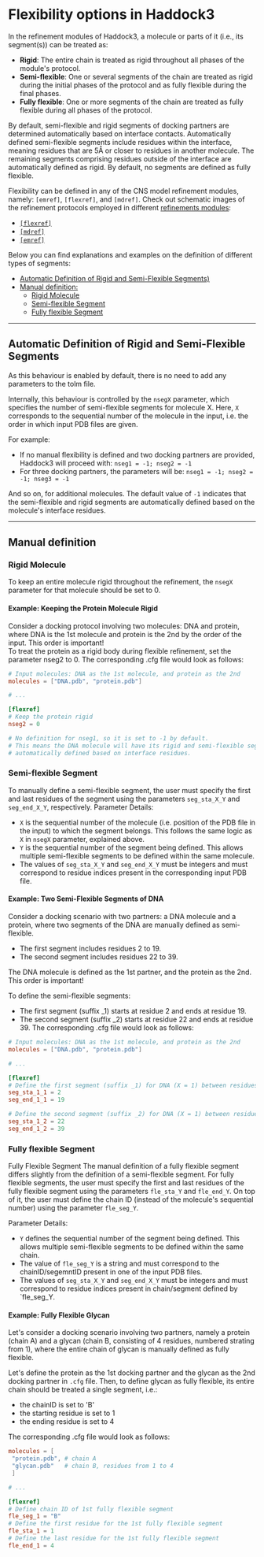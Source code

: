 # Flexibility options in Haddock3

In the refinement modules of Haddock3, a molecule or parts of it (i.e., its segment(s)) can be treated as:

* **Rigid**: The entire chain is treated as rigid throughout all phases of the module's protocol.
* **Semi-flexible**: One or several segments of the chain are treated as rigid during the initial phases of the protocol and as fully flexible during the final phases.
* **Fully flexible**: One or more segments of the chain are treated as fully flexible during all phases of the protocol.

By default, semi-flexible and rigid segments of docking partners are determined automatically based on interface contacts. Automatically defined semi-flexible segments include residues within the interface, meaning residues that are 5Å or closer to residues in another molecule. The remaining segments comprising residues outside of the interface are automatically defined as rigid.
By default, no segments are defined as fully flexible.

Flexibility can be defined in any of the CNS model refinement modules, namely: `[emref]`, `[flexref]`, and `[mdref]`.
Check out schematic images of the refinement protocols employed in different [refinements modules](./modules/refinement.md):

* [`[flexref]`](./modules/refinement.md#flexref-module-simulated-annealing-protocol-scheme)
* [`[mdref]`](./modules/refinement.md#mdref-module-scheme)
* [`[emref]`](./modules/refinement.md#emref-module-scheme)

Below you can find explanations and examples on the definition of different types of segments:

* [Automatic Definition of Rigid and Semi-Flexible Segments)](#automatic-definition-of-rigid-and-semi-flexible-segments)
* [Manual definition:](#manual-definition)
  * [Rigid Molecule](#rigid-molecule)
  * [Semi-flexible Segment](#semi-flexible-segment)
  * [Fully flexible Segment](#fully-flexible-segment)

<hr>

## Automatic Definition of Rigid and Semi-Flexible Segments

As this behaviour is enabled by default, there is no need to add any parameters to the tolm file.

Internally, this behaviour is controlled by the `nsegX` parameter, which specifies the number of semi-flexible segments for molecule X. Here, `X` corresponds to the sequential number of the molecule in the input, i.e. the order in which input PDB files are given.

For example:

* If no manual flexibility is defined and two docking partners are provided, Haddock3 will proceed with:
`nseg1 = -1; nseg2 = -1`
* For three docking partners, the parameters will be:
`nseg1 = -1; nseg2 = -1; nseg3 = -1`

And so on, for additional molecules.
The default value of `-1` indicates that the semi-flexible and rigid segments are automatically defined based on the molecule's interface residues.

<hr>

## Manual definition

### Rigid Molecule

To keep an entire molecule rigid throughout the refinement, the `nsegX` parameter for that molecule should be set to 0.

#### Example: Keeping the Protein Molecule Rigid

Consider a docking protocol involving two molecules: DNA and protein, where DNA is the 1st molecule and protein is the 2nd by the order of the input. This order is important!  
To treat the protein as a rigid body during flexible refinement, set the parameter nseg2 to 0. The corresponding .cfg file would look as follows:

```toml
# Input molecules: DNA as the 1st molecule, and protein as the 2nd 
molecules = ["DNA.pdb", "protein.pdb"]

# ...

[flexref]
# Keep the protein rigid
nseg2 = 0

# No definition for nseg1, so it is set to -1 by default.
# This means the DNA molecule will have its rigid and semi-flexible segments
# automatically defined based on interface residues.
```

### Semi-flexible Segment

To manually define a semi-flexible segment, the user must specify the first and last residues of the segment using the parameters `seg_sta_X_Y` and `seg_end_X_Y`, respectively.
Parameter Details:

* `X` is the sequential number of the molecule (i.e. position of the PDB file in the input) to which the segment belongs. This follows the same logic as `X` in `nsegX` parameter, explained above.
* `Y` is the sequential number of the segment being defined. This allows multiple semi-flexible segments to be defined within the same molecule.
* The values of `seg_sta_X_Y` and `seg_end_X_Y` must be integers and must correspond to residue indices present in the corresponding input PDB file.

#### Example: Two Semi-Flexible Segments of DNA

Consider a docking scenario with two partners: a DNA molecule and a protein, where two segments of the DNA are manually defined as semi-flexible.

* The first segment includes residues 2 to 19.
* The second segment includes residues 22 to 39.

The DNA molecule is defined as the 1st partner, and the protein as the 2nd. This order is important!

To define the semi-flexible segments:

* The first segment (suffix _1) starts at residue 2 and ends at residue 19.
* The second segment (suffix _2) starts at residue 22 and ends at residue 39.
The corresponding .cfg file would look as follows:

```toml
# Input molecules: DNA as the 1st molecule, and protein as the 2nd 
molecules = ["DNA.pdb", "protein.pdb"]

# ...

[flexref]
# Define the first segment (suffix _1) for DNA (X = 1) between residues 2 and 19
seg_sta_1_1 = 2
seg_end_1_1 = 19

# Define the second segment (suffix _2) for DNA (X = 1) between residues 22 and 39
seg_sta_1_2 = 22
seg_end_1_2 = 39
```

### Fully flexible Segment

Fully Flexible Segment
The manual definition of a fully flexible segment differs slightly from the definition of a semi-flexible segment. For fully flexible segments, the user must specify the first and last residues of the fully flexible segment using the parameters `fle_sta_Y` and `fle_end_Y`. On top of it, the user must define the chain ID (instead of the molecule's sequential number) using the parameter `fle_seg_Y`.

Parameter Details:

* `Y` defines the sequential number of the segment being defined. This allows multiple semi-flexible segments to be defined within the same chain.
* The value of `fle_seg_Y` is a string and must correspond to the chainID/segemntID present in one of the input PDB files.
* The values of `seg_sta_X_Y` and `seg_end_X_Y` must be integers and must correspond to residue indices present in chain/segment defined by `fle_seg_Y.

#### Example: Fully Flexible Glycan

Let's consider a docking scenario involving two partners, namely a protein (chain A) and a glycan (chain B, consisting of 4 residues, numbered strating from 1), where the entire chain of glycan is manually defined as fully flexible.

Let's define the protein as the 1st docking partner and the glycan as the 2nd docking partner in `.cfg` file.
Then, to define glycan as fully flexible, its entire chain should be treated a single segment, i.e.:

* the chainID is set to 'B'
* the starting residue is set to 1
* the ending residue is set to 4

The corresponding .cfg file would look as follows:

```toml
molecules = [
 "protein.pdb", # chain A
 "glycan.pdb"   # chain B, residues from 1 to 4
 ]

# ...

[flexref]
# Define chain ID of 1st fully flexible segment
fle_seg_1 = "B"
# Define the first residue for the 1st fully flexible segment 
fle_sta_1 = 1
# Define the last residue for the 1st fully flexible segment 
fle_end_1 = 4
```
